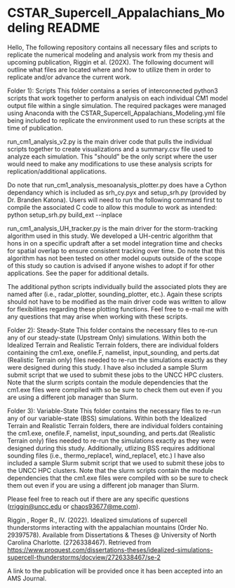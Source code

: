 # CSTAR_Supercell_Appalachians_Modeling README

 Hello,
  The following repository contains all necessary files and scripts to replicate the numerical modeling and analysis
 work from my thesis and upcoming publication, Riggin et al. (202X). The following document will outline what files 
 are located where and how to utilize them in order to replicate and/or advance the current work.

Folder 1): Scripts
  This folder contains a series of interconnected python3 scripts that work together to perform analysis on each
 individual CM1 model output file within a single simulation. The required packages were managed using Anaconda
 with the CSTAR_Supercell_Appalachians_Modeling.yml file being included to replicate the environment used to run
 these scripts at the time of publication.
 
 run_cm1_analysis_v2.py is the main driver code that pulls the individual scripts together to create visualizations
 and a summary.csv file used to analyze each simulation. This "should" be the only script where the user would need
 to make any modifications to use these analysis scripts for replication/additional applications.
  
 Do note that run_cm1_analysis_mesoanalysis_plotter.py does have a Cython dependancy which is included as srh_cy.pyx 
 and setup_srh.py (provided by Dr. Branden Katona). Users will need to run the following command first to compile the
 associated C code to allow this module to work as intended: python setup_srh.py build_ext --inplace
  
 run_cm1_analysis_UH_tracker.py is the main driver for the storm-tracking algorithm used in this study. We developed
 a UH-centric algorithm that hons in on a specific updraft after a set model integration time and checks for spatial
 overlap to ensure consistent tracking over time. Do note that this algorithm has not been tested on other model ouputs
 outside of the scope of this study so caution is advised if anyone wishes to adopt if for other applications. See the
 paper for additional details.
  
 The additional python scripts individually build the associated plots they are named after (i.e., radar_plotter, 
 sounding_plotter, etc.). Again these scripts should not have to be modified as the main driver code was written
 to allow for flexibilities regarding these plotting functions. Feel free to e-mail me with any questions that may
 arise when working with these scripts.
  
 Folder 2): Steady-State
   This folder contains the necessary files to re-run any of our steady-state (Upstream Only) simulations. Within both
  the Idealized Terrain and Realistic Terrain folders, there are individual folders containing the cm1.exe, onefile.F,
  namelist, input_sounding, and perts.dat (Realistic Terrain only) files needed to re-run the simulations exactly as they 
  were designed during this study. I have also included a sample Slurm submit script that we used to submit these jobs to the 
  UNCC HPC clusters. Note that the slurm scripts contain the module dependencies that the cm1.exe files were compiled with so 
  be sure to check them out even if you are using a different job manager than Slurm.
   
 Folder 3): Variable-State
   This folder contains the necessary files to re-run any of our variable-state (BSS) simulations. Within both
  the Idealized Terrain and Realistic Terrain folders, there are individual folders containing the cm1.exe, onefile.F,
  namelist, input_sounding, and perts.dat (Realistic Terrain only) files needed to re-run the simulations exactly as they 
  were designed during this study. Additionally, utlizing BSS requires additional sounding files (i.e., thermo_replace1, 
  wind_replace1, etc.) I have also included a sample Slurm submit script that we used to submit these jobs to the 
  UNCC HPC clusters. Note that the slurm scripts contain the module dependencies that the cm1.exe files were compiled 
  with so be sure to check them out even if you are using a different job manager than Slurm.
   
Please feel free to reach out if there are any specific questions (rriggin@uncc.edu or chaos93677@me.com).

Riggin , Roger R., IV. (2022). Idealized simulations of supercell thunderstorms interacting with the appalachian mountains (Order No. 29397578). Available from Dissertations & Theses @ University of North Carolina Charlotte. (2726338467). Retrieved from https://www.proquest.com/dissertations-theses/idealized-simulations-supercell-thunderstorms/docview/2726338467/se-2

A link to the publication will be provided once it has been accepted into an AMS Journal. 
